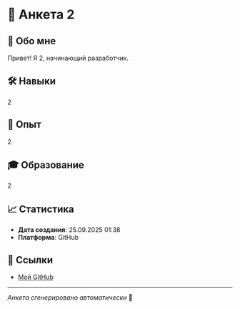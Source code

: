 # 🎯 Анкета 2

## 👤 Обо мне
Привет! Я 2, начинающий разработчик.

## 🛠️ Навыки
2

## 💼 Опыт 
2

## 🎓 Образование
2

## 📈 Статистика
- **Дата создания**: 25.09.2025 01:38
- **Платформа**: GitHub

## 🔗 Ссылки
- [Мой GitHub](https://github.com/2)

---
*Анкета сгенерировано автоматически* 🚀
